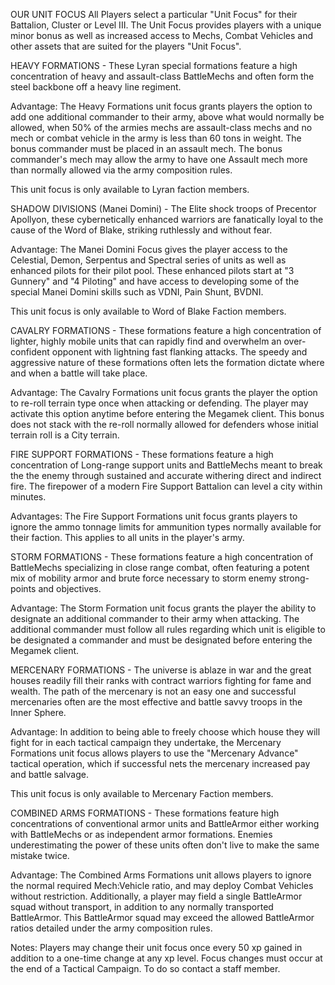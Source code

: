 OUR UNIT FOCUS
All Players select a particular "Unit Focus" for their Battalion, Cluster or Level III. The Unit Focus provides players with a unique minor bonus as well as increased access to Mechs, Combat Vehicles and other assets that are suited for the players "Unit Focus".



HEAVY FORMATIONS - These Lyran special formations feature a high concentration of heavy and assault-class BattleMechs and often form the steel backbone off a heavy line regiment.

Advantage: The Heavy Formations unit focus grants players the option to add one additional commander to their army, above what would normally be allowed, when 50% of the armies mechs are assault-class mechs and no mech or combat vehicle in the army is less than 60 tons in weight. The bonus commander must be placed in an assault mech. The bonus commander's mech may allow the army to have one Assault mech more than normally allowed via the army composition rules.

This unit focus is only available to Lyran faction members. 

 

SHADOW DIVISIONS (Manei Domini) - The Elite shock troops of Precentor Apollyon, these cybernetically enhanced warriors are fanatically loyal to the cause of the Word of Blake, striking ruthlessly and without fear.

Advantage: The Manei Domini Focus gives the player access to the Celestial, Demon, Serpentus and Spectral series of units as well as enhanced pilots for their pilot pool. These enhanced pilots start at "3 Gunnery" and "4 Piloting" and have access to developing some of the special Manei Domini skills such as VDNI, Pain Shunt, BVDNI.

This unit focus is only available to Word of Blake Faction members.


CAVALRY FORMATIONS - These formations feature a high concentration of lighter, highly mobile units that can rapidly find and overwhelm an over-confident opponent with lightning fast flanking attacks. The speedy and aggressive nature of these formations often lets the formation dictate where and when a battle will take place.

Advantage: The Cavalry Formations unit focus grants the player the option to re-roll terrain type once when attacking or defending. The player may activate this option anytime before entering the Megamek client. This bonus does not stack with the re-roll normally allowed for defenders whose initial terrain roll is a City terrain.



FIRE SUPPORT FORMATIONS - These formations feature a high concentration of Long-range support units and BattleMechs meant to break the the enemy through sustained and accurate withering direct and indirect fire. The firepower of a modern Fire Support Battalion can level a city within minutes.

Advantages: The Fire Support Formations unit focus grants players to ignore the ammo tonnage limits for ammunition types normally available for their faction. This applies to all units in the player's army.


STORM FORMATIONS - These formations feature a high concentration of BattleMechs specializing in close range combat, often featuring a potent mix of mobility armor and brute force necessary to storm enemy strong-points and objectives.

Advantage: The Storm Formation unit focus grants the player the ability to designate an additional commander to their army when attacking. The additional commander must follow all rules regarding which unit is eligible to be designated a commander and must be designated before entering the Megamek client.



MERCENARY FORMATIONS - The universe is ablaze in war and the great houses readily fill their ranks with contract warriors fighting for fame and wealth. The path of the mercenary is not an easy one and successful mercenaries often are the most effective and battle savvy troops in the Inner Sphere.

Advantage: In addition to being able to freely choose which house they will fight for in each tactical campaign they undertake, the Mercenary Formations unit focus allows players to use the "Mercenary Advance" tactical operation, which if successful nets the mercenary increased pay and battle salvage.

This unit focus is only available to Mercenary Faction members. 


COMBINED ARMS FORMATIONS - These formations feature high concentrations of conventional armor units and BattleArmor  either working with BattleMechs or as independent armor formations. Enemies underestimating the power of these units often don't live to make the same mistake twice.

Advantage: The Combined Arms Formations unit allows players to ignore the normal required Mech:Vehicle ratio, and may deploy Combat Vehicles without restriction. Additionally, a player may field a single BattleArmor squad without transport, in addition to any normally transported BattleArmor. This BattleArmor squad may exceed the allowed BattleArmor ratios detailed under the army composition rules.  


Notes: 
Players may change their unit focus once every 50 xp gained in addition to a one-time change at any xp level. Focus changes must occur at the end of a Tactical Campaign. To do so contact a staff member.
